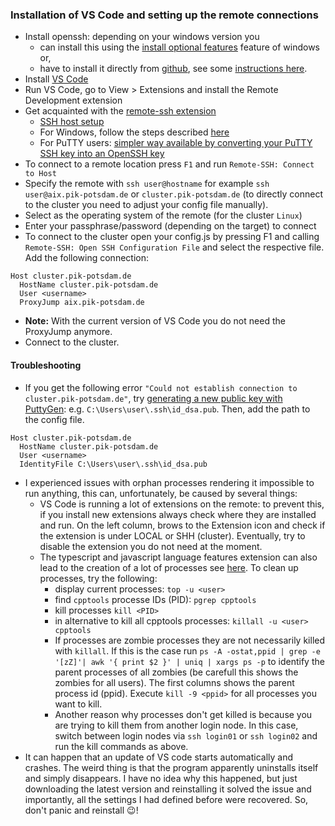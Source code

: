 ### Installation of VS Code and setting up the remote connections

* Install openssh: depending on your windows version you
  * can install this using the [install optional features](https://docs.microsoft.com/en-us/windows-server/administration/openssh/openssh_install_firstuse) feature of windows or,
  * have to install it directly from [github](https://github.com/PowerShell/Win32-OpenSSH/releases), see some [instructions here](https://github.com/PowerShell/Win32-OpenSSH/wiki/Install-Win32-OpenSSH).
* Install [VS Code](https://code.visualstudio.com/)
* Run VS Code, go to View > Extensions and install the Remote Development extension
* Get acquainted with the [remote-ssh extension](https://code.visualstudio.com/docs/remote/ssh)
  * [SSH host setup](https://code.visualstudio.com/docs/remote/ssh#_ssh-host-setup)
  * For Windows, follow the steps described [here](https://docs.microsoft.com/en-us/windows-server/administration/openssh/openssh_install_firstuse)
  * For PuTTY users: [simpler way available by converting your PuTTY SSH key into an OpenSSH key](https://www.thegeekdiary.com/how-to-convert-puttys-private-key-ppk-to-ssh-key/)
* To connect to a remote location press `F1` and run `Remote-SSH: Connect to Host`
* Specify the remote with `ssh user@hostname` for example `ssh user@aix.pik-potsdam.de` or `cluster.pik-potsdam.de` (to directly connect to the cluster you need to adjust your config file manually).
* Select as the operating system of the remote (for the cluster `Linux`)
* Enter your passphrase/password (depending on the target) to connect
* To connect to the cluster open your config.js by pressing F1 and calling `Remote-SSH: Open SSH Configuration File` and select the respective file. Add the following connection:
```
Host cluster.pik-potsdam.de
  HostName cluster.pik-potsdam.de
  User <username>
  ProxyJump aix.pik-potsdam.de
```
* **Note:** With the current version of VS Code you do not need the ProxyJump anymore.
* Connect to the cluster.

#### Troubleshooting

* If you get the following error `"Could not establish connection to cluster.pik-potsdam.de"`, try [generating a new public key with PuttyGen](https://code.visualstudio.com/docs/remote/troubleshooting#_reusing-a-key-generated-in-puttygen): e.g. `C:\Users\user\.ssh\id_dsa.pub`. Then, add the path to the config file.
```
Host cluster.pik-potsdam.de
  HostName cluster.pik-potsdam.de
  User <username>
  IdentityFile C:\Users\user\.ssh\id_dsa.pub
```
* I experienced issues with orphan processes rendering it impossible to run anything, this can, unfortunately, be caused by several things:
  * VS Code is running a lot of extensions on the remote: to prevent this, if you install new extensions always check where they are installed and run. On the left column, brows to the Extension icon and check if the extension is under LOCAL or SHH (cluster). Eventually, try to disable the extension you do not need at the moment.
  * The  typescript and javascript language features extension can also lead to the creation of a lot of processes see [here](https://github.com/microsoft/vscode-remote-release/issues/262). To clean up processes, try the following:
    * display current processes: `top -u <user>`
    * find `cpptools` processe IDs (PID): `pgrep cpptools`
    * kill processes `kill <PID>`
    * in alternative to kill all cpptools processes: `killall -u <user> cpptools`
    * If processes are zombie processes they are not necessarily killed with `killall`. If this is the case run `ps -A -ostat,ppid | grep -e '[zZ]'| awk '{ print $2 }' | uniq | xargs ps -p` to identify the parent processes of all zombies (be carefull this shows the zombies for all users). The first columns shows the parent process id (ppid). Execute `kill -9 <ppid>` for all processes you want to kill.
    * Another reason why processes don't get killed is because you are trying to kill them from another login node. In this case, switch between login nodes via `ssh login01` or `ssh login02` and run the kill commands as above.
* It can happen that an update of VS code starts automatically and crashes. The weird thing is that the program apparently uninstalls itself and simply disappears. I have no idea why this happened, but just downloading the latest version and reinstalling it solved the issue and importantly, all the settings I had defined before were recovered. So, don't panic and reinstall :wink:!
